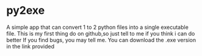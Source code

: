 # py2exe
A simple app that can convert 1 to 2 python files into a single executable file.
This is my first thing do on github,so just tell to me if you think i can do better
If you find bugs, you may tell me.
You can download the .exe version in the link provided
